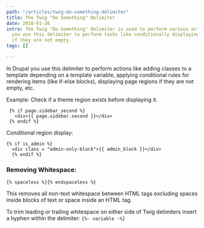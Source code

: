 ```yaml
---
path: "/articles/twig-do-something-delimiter"
title: The Twig "Do Something" Delimiter
date: 2018-01-26
intro: The Twig "Do-Something" Delimiter is used to perform various actions. In Drupal
  you use this delimiter to perform tasks like conditionally displaying page regions
  if they are not empty.
tags: []

---
```

In Drupal you use this delimiter to perform actions like adding classes to a template depending on a template variable, applying conditional rules for rendering items (like if-else blocks), displaying page regions if they are not empty, etc.
 
 Example:
 Check if a theme region exists before displaying it.


```twig
 {% if page.sidebar_second %}
   <div>{{ page.sidebar.second }}</div>
 {% endif %}
```

Conditional region display:

```
{% if is_admin %}
  <div class = "admin-only-block">{{ admin_block }}</div>
  {% endif %}
```

### Removing Whitespace:

```{% spaceless %}{% endspaceless %}```

This removes all non-text whitespace between HTML tags excluding spaces inside blocks of text or space inside an HTML tag.

To trim leading or trailing whitespace on either side of Twig delimiters insert a hyphen within the delimiter: `{%- variable -%}`